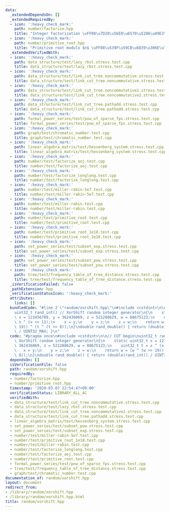 ```yaml
---
data:
  _extendedDependsOn: []
  _extendedRequiredBy:
  - icon: ':heavy_check_mark:'
    path: number/factorize.hpp
    title: "Integer factorization \uFF08\u7D20\u56E0\u6570\u5206\u89E3\uFF09"
  - icon: ':heavy_check_mark:'
    path: number/primitive_root.hpp
    title: "Primitive root modulo $n$ \uFF08\u539F\u59CB\u6839\u306E\u767A\u898B\uFF09"
  _extendedVerifiedWith:
  - icon: ':heavy_check_mark:'
    path: data_structure/test/lazy_rbst.stress.test.cpp
    title: data_structure/test/lazy_rbst.stress.test.cpp
  - icon: ':heavy_check_mark:'
    path: data_structure/test/link_cut_tree.noncommutative.stress.test.cpp
    title: data_structure/test/link_cut_tree.noncommutative.stress.test.cpp
  - icon: ':heavy_check_mark:'
    path: data_structure/test/link_cut_tree.noncommutative2.stress.test.cpp
    title: data_structure/test/link_cut_tree.noncommutative2.stress.test.cpp
  - icon: ':heavy_check_mark:'
    path: data_structure/test/link_cut_tree.pathadd.stress.test.cpp
    title: data_structure/test/link_cut_tree.pathadd.stress.test.cpp
  - icon: ':heavy_check_mark:'
    path: formal_power_series/test/pow_of_sparse_fps.stress.test.cpp
    title: formal_power_series/test/pow_of_sparse_fps.stress.test.cpp
  - icon: ':heavy_check_mark:'
    path: graph/test/chromatic_number.test.cpp
    title: graph/test/chromatic_number.test.cpp
  - icon: ':heavy_check_mark:'
    path: linear_algebra_matrix/test/hessenberg_system.stress.test.cpp
    title: linear_algebra_matrix/test/hessenberg_system.stress.test.cpp
  - icon: ':heavy_check_mark:'
    path: number/test/factorize_aoj.test.cpp
    title: number/test/factorize_aoj.test.cpp
  - icon: ':heavy_check_mark:'
    path: number/test/factorize_longlong.test.cpp
    title: number/test/factorize_longlong.test.cpp
  - icon: ':heavy_check_mark:'
    path: number/test/miller-rabin-5e7.test.cpp
    title: number/test/miller-rabin-5e7.test.cpp
  - icon: ':heavy_check_mark:'
    path: number/test/miller-rabin.test.cpp
    title: number/test/miller-rabin.test.cpp
  - icon: ':heavy_check_mark:'
    path: number/test/primitive_root.test.cpp
    title: number/test/primitive_root.test.cpp
  - icon: ':heavy_check_mark:'
    path: number/test/primitive_root_1e18.test.cpp
    title: number/test/primitive_root_1e18.test.cpp
  - icon: ':heavy_check_mark:'
    path: set_power_series/test/subset_exp.stress.test.cpp
    title: set_power_series/test/subset_exp.stress.test.cpp
  - icon: ':heavy_check_mark:'
    path: set_power_series/test/subset_pow.stress.test.cpp
    title: set_power_series/test/subset_pow.stress.test.cpp
  - icon: ':heavy_check_mark:'
    path: tree/test/frequency_table_of_tree_distance.stress.test.cpp
    title: tree/test/frequency_table_of_tree_distance.stress.test.cpp
  _isVerificationFailed: false
  _pathExtension: hpp
  _verificationStatusIcon: ':heavy_check_mark:'
  attributes:
    links: []
  bundledCode: "#line 2 \"random/xorshift.hpp\"\n#include <cstdint>\n\n// CUT begin\n\
    uint32_t rand_int() // XorShift random integer generator\n{\n    static uint32_t\
    \ x = 123456789, y = 362436069, z = 521288629, w = 88675123;\n    uint32_t t =\
    \ x ^ (x << 11);\n    x = y;\n    y = z;\n    z = w;\n    return w = (w ^ (w >>\
    \ 19)) ^ (t ^ (t >> 8));\n}\ndouble rand_double() { return (double)rand_int()\
    \ / UINT32_MAX; }\n"
  code: "#pragma once\n#include <cstdint>\n\n// CUT begin\nuint32_t rand_int() //\
    \ XorShift random integer generator\n{\n    static uint32_t x = 123456789, y =\
    \ 362436069, z = 521288629, w = 88675123;\n    uint32_t t = x ^ (x << 11);\n \
    \   x = y;\n    y = z;\n    z = w;\n    return w = (w ^ (w >> 19)) ^ (t ^ (t >>\
    \ 8));\n}\ndouble rand_double() { return (double)rand_int() / UINT32_MAX; }\n"
  dependsOn: []
  isVerificationFile: false
  path: random/xorshift.hpp
  requiredBy:
  - number/factorize.hpp
  - number/primitive_root.hpp
  timestamp: '2020-03-07 22:54:47+09:00'
  verificationStatus: LIBRARY_ALL_AC
  verifiedWith:
  - data_structure/test/link_cut_tree.noncommutative.stress.test.cpp
  - data_structure/test/lazy_rbst.stress.test.cpp
  - data_structure/test/link_cut_tree.noncommutative2.stress.test.cpp
  - data_structure/test/link_cut_tree.pathadd.stress.test.cpp
  - linear_algebra_matrix/test/hessenberg_system.stress.test.cpp
  - set_power_series/test/subset_pow.stress.test.cpp
  - set_power_series/test/subset_exp.stress.test.cpp
  - number/test/miller-rabin-5e7.test.cpp
  - number/test/primitive_root_1e18.test.cpp
  - number/test/miller-rabin.test.cpp
  - number/test/factorize_longlong.test.cpp
  - number/test/factorize_aoj.test.cpp
  - number/test/primitive_root.test.cpp
  - formal_power_series/test/pow_of_sparse_fps.stress.test.cpp
  - tree/test/frequency_table_of_tree_distance.stress.test.cpp
  - graph/test/chromatic_number.test.cpp
documentation_of: random/xorshift.hpp
layout: document
redirect_from:
- /library/random/xorshift.hpp
- /library/random/xorshift.hpp.html
title: random/xorshift.hpp
---
```

